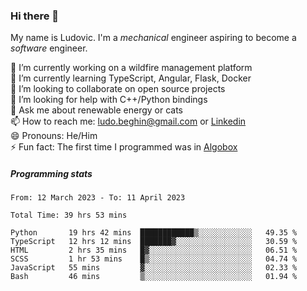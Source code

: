 ### Hi there 👋

My name is Ludovic. I'm a *mechanical* engineer aspiring to become a *software* engineer.

 🔭 I’m currently working on a wildfire management platform<br/>
 🌱 I’m currently learning TypeScript, Angular, Flask, Docker<br/>
 👯 I’m looking to collaborate on open source projects<br/>
 🤔 I’m looking for help with C++/Python bindings<br/>
 💬 Ask me about renewable energy or cats<br/>
 📫 How to reach me: ludo.beghin@gmail.com or [Linkedin](https://www.linkedin.com/in/ludovic-beghin/)<br/>
 😄 Pronouns: He/Him<br/>
 ⚡ Fun fact: The first time I programmed was in [Algobox](https://fr.wikipedia.org/wiki/Algobox)<br/>

##### Programming stats
<!--START_SECTION:waka-->

```text
From: 12 March 2023 - To: 11 April 2023

Total Time: 39 hrs 53 mins

Python       19 hrs 42 mins  ████████████▒░░░░░░░░░░░░   49.35 %
TypeScript   12 hrs 12 mins  ███████▓░░░░░░░░░░░░░░░░░   30.59 %
HTML         2 hrs 35 mins   █▓░░░░░░░░░░░░░░░░░░░░░░░   06.51 %
SCSS         1 hr 53 mins    █▒░░░░░░░░░░░░░░░░░░░░░░░   04.74 %
JavaScript   55 mins         ▓░░░░░░░░░░░░░░░░░░░░░░░░   02.33 %
Bash         46 mins         ▒░░░░░░░░░░░░░░░░░░░░░░░░   01.94 %
```

<!--END_SECTION:waka-->
